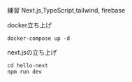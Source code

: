 練習 Next.js,TypeScript,tailwind, firebase

docker立ち上げ

```
docker-compose up -d
```

next.jsの立ち上げ
```
cd hello-next
npm run dev
```